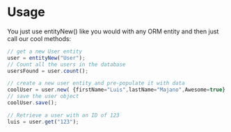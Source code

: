 # Usage

You just use entityNew\(\) like you would with any ORM entity and then just call our cool methods:

```javascript
// get a new User entity
user = entityNew("User");
// Count all the users in the database
usersFound = user.count();

// create a new user entity and pre-populate it with data
coolUser = user.new( {firstName="Luis",lastName="Majano",Awesome=true} );
// save the user object
coolUser.save();

// Retrieve a user with an ID of 123
luis = user.get("123");
```

